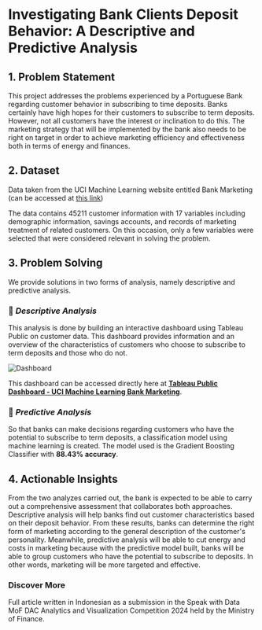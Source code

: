 # Investigating Bank Clients Deposit Behavior: A Descriptive and Predictive Analysis

## 1. Problem Statement
This project addresses the problems experienced by a Portuguese Bank regarding customer behavior in subscribing to time deposits. Banks certainly have high hopes for their customers to subscribe to term deposits. However, not all customers have the interest or inclination to do this. The marketing strategy that will be implemented by the bank also needs to be right on target in order to achieve marketing efficiency and effectiveness both in terms of energy and finances.

## 2. Dataset
Data taken from the UCI Machine Learning website entitled Bank Marketing (can be accessed at [this link](https://archive.ics.uci.edu/dataset/222/bank+marketing))

The data contains 45211 customer information with 17 variables including demographic information, savings accounts, and records of marketing treatment of related customers. On this occasion, only a few variables were selected that were considered relevant in solving the problem.

## 3. Problem Solving
We provide solutions in two forms of analysis, namely descriptive and predictive analysis.

### 🔎 ***Descriptive Analysis*** 
This analysis is done by building an interactive dashboard using Tableau Public on customer data. This dashboard provides information and an overview of the characteristics of customers who choose to subscribe to term deposits and those who do not.

![Dashboard](https://github.com/user-attachments/assets/970a1298-6b55-4a87-bebc-645be64d9b4e)

This dashboard can be accessed directly here at
**[Tableau Public Dashboard - UCI Machine Learning Bank Marketing](https://public.tableau.com/views/SpeakwithData_Tirta/Dashboard1?:language=en-US&:sid=&:redirect=auth&:display_count=n&:origin=viz_share_link)**.

### 🔎 ***Predictive Analysis*** 
So that banks can make decisions regarding customers who have the potential to subscribe to term deposits, a classification model using machine learning is created. The model used is the Gradient Boosting Classifier with **88.43% accuracy**.

## 4. Actionable Insights
From the two analyzes carried out, the bank is expected to be able to carry out a comprehensive assessment that collaborates both approaches. Descriptive analysis will help banks find out customer characteristics based on their deposit behavior. From these results, banks can determine the right form of marketing according to the general description of the customer's personality. Meanwhile, predictive analysis will be able to cut energy and costs in marketing because with the predictive model built, banks will be able to group customers who have the potential to subscribe to deposits. In other words, marketing will be more targeted and effective.


### Discover More
Full article written in Indonesian as a submission in the Speak with Data MoF DAC Analytics and Visualization Competition 2024 held by the Ministry of Finance.
